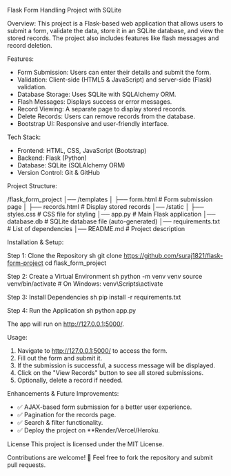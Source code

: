 Flask Form Handling Project with SQLite

Overview:
This project is a Flask-based web application that allows users to submit a form, validate the data, store it in an SQLite database, and view the stored records. The project also includes features like flash messages and record deletion.

Features:
- Form Submission: Users can enter their details and submit the form.
- Validation: Client-side (HTML5 & JavaScript) and server-side (Flask) validation.
- Database Storage: Uses SQLite with SQLAlchemy ORM.
- Flash Messages: Displays success or error messages.
- Record Viewing: A separate page to display stored records.
- Delete Records: Users can remove records from the database.
- Bootstrap UI: Responsive and user-friendly interface.

Tech Stack:
- Frontend: HTML, CSS, JavaScript (Bootstrap)
- Backend: Flask (Python)
- Database: SQLite (SQLAlchemy ORM)
- Version Control: Git & GitHub

Project Structure:

/flask_form_project
│── /templates
│   ├── form.html          # Form submission page
│   ├── records.html       # Display stored records
│── /static
│   ├── styles.css         # CSS file for styling
│── app.py                 # Main Flask application
│── database.db            # SQLite database file (auto-generated)
│── requirements.txt       # List of dependencies
│── README.md              # Project description


Installation & Setup:

Step 1: Clone the Repository
    sh
git clone https://github.com/suraj1821/flask-form-project
cd flask_form_project


Step 2: Create a Virtual Environment
    sh
python -m venv venv
source venv/bin/activate  # On Windows: venv\Scripts\activate


 Step 3: Install Dependencies
    sh
pip install -r requirements.txt


 Step 4: Run the Application
    sh
python app.py

The app will run on http://127.0.0.1:5000/.

Usage:
1. Navigate to http://127.0.0.1:5000/ to access the form.
2. Fill out the form and submit it.
3. If the submission is successful, a success message will be displayed.
4. Click on the "View Records" button to see all stored submissions.
5. Optionally, delete a record if needed.

Enhancements & Future Improvements:
- ✅ AJAX-based form submission for a better user experience.
- ✅ Pagination for the records page.
- ✅ Search & filter functionality.
- ✅ Deploy the project on **Render/Vercel/Heroku.

License
This project is licensed under the MIT License.


Contributions are welcome! 🚀 Feel free to fork the repository and submit pull requests.

